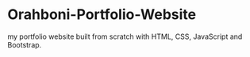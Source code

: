 # Orahboni-Portfolio-Website
my portfolio website built from scratch with HTML, CSS, JavaScript and Bootstrap.
